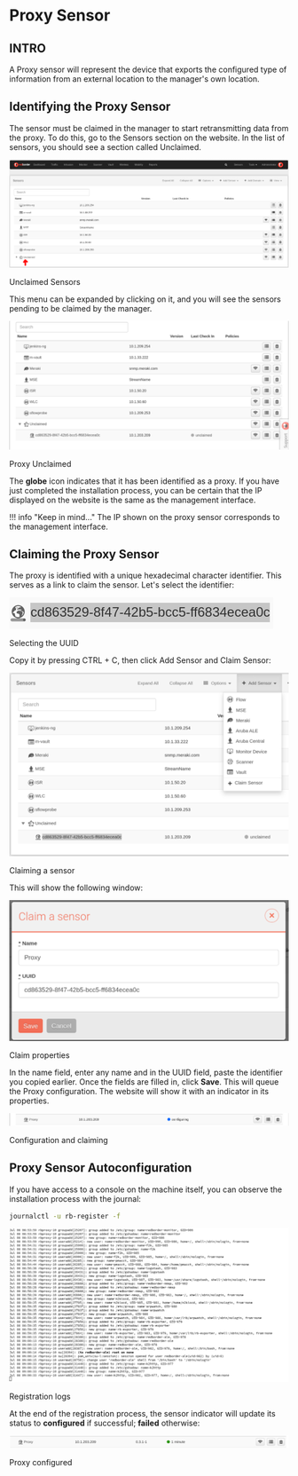 # Proxy Sensor

## INTRO

A Proxy sensor will represent the device that exports the configured type of information from an external location to the manager's own location.

## Identifying the Proxy Sensor

The sensor must be claimed in the manager to start retransmitting data from the proxy. To do this, go to the Sensors section on the website. In the list of sensors, you should see a section called Unclaimed.

![Unclaimed Sensors](images/Unclaimed_loc.png)

Unclaimed Sensors

This menu can be expanded by clicking on it, and you will see the sensors pending to be claimed by the manager.

![Proxy Unclaimed](images/proxy_unclaimed.png)

Proxy Unclaimed

The **globe** icon indicates that it has been identified as a proxy. If you have just completed the installation process, you can be certain that the IP displayed on the website is the same as the management interface.

!!! info "Keep in mind..."
    The IP shown on the proxy sensor corresponds to the management interface.

## Claiming the Proxy Sensor

The proxy is identified with a unique hexadecimal character identifier. This serves as a link to claim the sensor. Let's select the identifier:

![Selección del UUID](images/select_uuid.png)

Selecting the UUID

Copy it by pressing CTRL + C, then click Add Sensor and Claim Sensor:

![Claiming a sensor](images/Claim_sensor.png)

Claiming a sensor

This will show the following window:

![Claim properties](images/Claim_sensor_fields.png)

Claim properties

In the name field, enter any name and in the UUID field, paste the identifier you copied earlier. Once the fields are filled in, click **Save**. This will queue the Proxy configuration. The website will show it with an indicator in its properties.

![Configuration and claiming](images/Configuring_claimed.png)

Configuration and claiming

## Proxy Sensor Autoconfiguration

If you have access to a console on the machine itself, you can observe the installation process with the journal:

``` bash title="Print the setup logs"
journalctl -u rb-register -f
```

![Registration logs](images/journal_register.png)

Registration logs

At the end of the registration process, the sensor indicator will update its status to **configured** if successful; **failed** otherwise:

![Proxy configured](images/Proxy_configured.png)

Proxy configured
